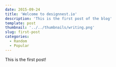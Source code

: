 ```yaml
---
date: 2015-09-24
title: 'Welcome to designnest.io'
description: 'This is the first post of the blog'
template: post
thumbnail: '../../thumbnails/writing.png'
slug: first-post
categories:
  - Random
  - Popular
---
```


This is the first post!

